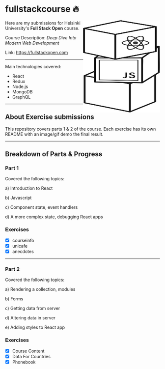 # fullstackcourse 🔥

<img src="./assets/fslogo.svg" width="250" height="300" align="right"/>

Here are my submissions for Helsinki University's **Full Stack Open** course.

Course Description: *Deep Dive Into Modern Web Development*

Link: https://fullstackopen.com

---

Main technologies covered:
- React
- Redux
- Node.js
- MongoDB
- GraphQL

---
## About Exercise submissions

This repository covers parts 1 & 2 of the course. Each exercise has its own README with an image/gif demo the final result.


---
## Breakdown of Parts & Progress
### Part 1
Covered the following topics:

a) Introduction to React

b) Javascript

c) Component state, event handlers

d) A more complex state, debugging React apps

### Exercises
- [x] courseinfo
- [x] unicafe
- [x] anecdotes

---
### Part 2
Covered the following topics:

a) Rendering a collection, modules

b) Forms

c) Getting data from server

d) Altering data in server

e) Adding styles to React app

### Exercises
- [x] Course Content 
- [x] Data For Countries 
- [x] Phonebook